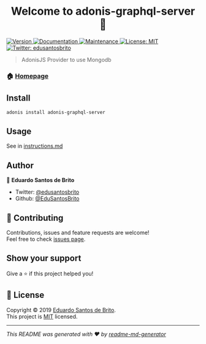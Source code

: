 <h1 align="center">Welcome to adonis-graphql-server 👋</h1>
<p>
  <a href="https://www.npmjs.com/package/adonis-graphql-server" target="_blank">
    <img alt="Version" src="https://img.shields.io/npm/v/adonis-graphql-server.svg">
  </a>
  <a href="https://github.com/EduSantosBrito/adonis-graphql-server#readme" target="_blank">
    <img alt="Documentation" src="https://img.shields.io/badge/documentation-yes-brightgreen.svg" />
  </a>
  <a href="https://github.com/EduSantosBrito/adonis-graphql-server/graphs/commit-activity" target="_blank">
    <img alt="Maintenance" src="https://img.shields.io/badge/Maintained%3F-yes-green.svg" />
  </a>
  <a href="https://github.com/EduSantosBrito/adonis-graphql-server/blob/master/LICENSE" target="_blank">
    <img alt="License: MIT" src="https://img.shields.io/github/license/EduSantosBrito/adonis-graphql-server" />
  </a>
  <a href="https://twitter.com/edusantosbrito" target="_blank">
    <img alt="Twitter: edusantosbrito" src="https://img.shields.io/twitter/follow/edusantosbrito.svg?style=social" />
  </a>
</p>

> AdonisJS Provider to use Mongodb

### 🏠 [Homepage](https://github.com/EduSantosBrito/adonis-graphql-server#readme)

## Install

```sh
adonis install adonis-graphql-server
```

## Usage

See in [instructions.md](https://github.com/EduSantosBrito/adonis-graphql-server/blob/master/instructions.md)

## Author

👤 **Eduardo Santos de Brito**

* Twitter: [@edusantosbrito](https://twitter.com/edusantosbrito)
* Github: [@EduSantosBrito](https://github.com/EduSantosBrito)

## 🤝 Contributing

Contributions, issues and feature requests are welcome!<br />Feel free to check [issues page](https://github.com/EduSantosBrito/adonis-graphql-server/issues).

## Show your support

Give a ⭐️ if this project helped you!

## 📝 License

Copyright © 2019 [Eduardo Santos de Brito](https://github.com/EduSantosBrito).<br />
This project is [MIT](https://github.com/EduSantosBrito/adonis-graphql-server/blob/master/LICENSE) licensed.

***
_This README was generated with ❤️ by [readme-md-generator](https://github.com/kefranabg/readme-md-generator)_